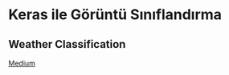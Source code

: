 # Keras ile Görüntü Sınıflandırma

## Weather Classification

[Medium](https://medium.com/@ismetkync/keras-ile-g%C3%B6r%C3%BCnt%C3%BC-s%C4%B1n%C4%B1fland%C4%B1rma-image-classification-b447651e9a7a)
